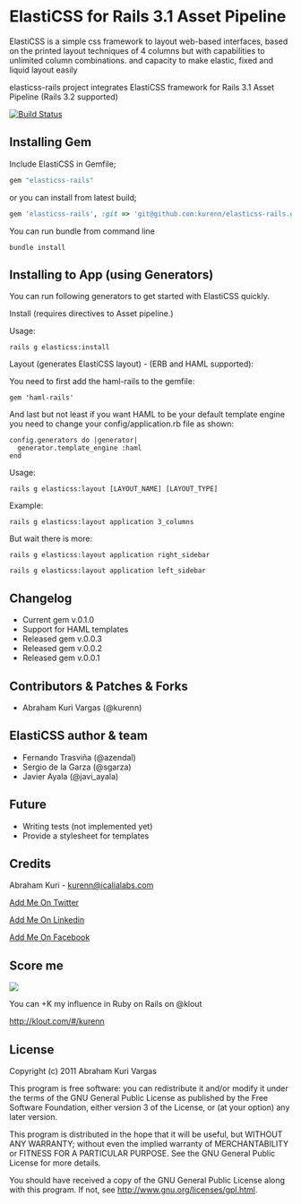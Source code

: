 # ElastiCSS for Rails 3.1 Asset Pipeline
ElastiCSS is a simple css framework to layout web-based interfaces, based on the printed layout techniques of 4 columns but with capabilities to unlimited column combinations. and capacity to make elastic, fixed and liquid layout easily 

elasticss-rails project integrates ElastiCSS framework for Rails 3.1 Asset Pipeline (Rails 3.2 supported)

[![Build Status](https://secure.travis-ci.org/kurenn/elasticss-rails.png?branch=master)](http://travis-ci.org/kurenn/elasticss-rails)

## Installing Gem

Include ElastiCSS in Gemfile;

```ruby
gem "elasticss-rails"
```

or you can install from latest build;

```ruby
gem 'elasticss-rails', :git => 'git@github.com:kurenn/elasticss-rails.git'
```

You can run bundle from command line

    bundle install


## Installing to App (using Generators)

You can run following generators to get started with ElastiCSS quickly.


Install (requires directives to Asset pipeline.)


Usage:


    rails g elasticss:install


Layout (generates ElastiCSS layout) - (ERB and HAML supported):

You need to first add the haml-rails to the gemfile:
    
    gem 'haml-rails'

And last but not least if you want HAML to be your default template engine you
need to change your config/application.rb file as shown:

    config.generators do |generator|
      generator.template_engine :haml
    end


Usage:


    rails g elasticss:layout [LAYOUT_NAME] [LAYOUT_TYPE]


Example:


    rails g elasticss:layout application 3_columns

But wait there is more:

    rails g elasticss:layout application right_sidebar

    rails g elasticss:layout application left_sidebar


## Changelog
<ul>
  <li>Current gem v.0.1.0</li>
  <li>Support for HAML templates</li>
  <li>Released gem v.0.0.3</li>
  <li>Released gem v.0.0.2</li>
  <li>Released gem v.0.0.1</li>
</ul>


## Contributors & Patches & Forks
<ul>
  <li>Abraham Kuri Vargas (@kurenn)</li>
</ul>

## ElastiCSS author & team
<ul>
  <li>Fernando Trasviña (@azendal)</li>
  <li>Sergio de la Garza (@sgarza)</li>
  <li>Javier Ayala (@javi_ayala)</li>
</ul>

## Future
<ul>
  <li>Writing tests (not implemented yet)</li>
  <li>Provide a stylesheet for templates</li>
</ul>


## Credits
Abraham Kuri - kurenn@icalialabs.com

[Add Me On Twitter](http://twitter.com/kurenn "Follow me")

[Add Me On Linkedin](http://www.linkedin.com/pub/abraham-kuri/26/a21/b41 "Add Me On Linkedin")

[Add Me On Facebook](https://www.facebook.com/kurenn "Add Me On Facebook")


## Score me
<img src="https://addons.opera.com/media/extensions/55/14355/1.0.1-rev1/icons/icon_64x64.png"></img>

You can +K my influence in Ruby on Rails on @klout

http://klout.com/#/kurenn


## License
Copyright (c) 2011 Abraham Kuri Vargas

This program is free software: you can redistribute it and/or modify it under the terms of the GNU General Public License as published by the Free Software Foundation, either version 3 of the License, or (at your option) any later version.

This program is distributed in the hope that it will be useful, but WITHOUT ANY WARRANTY; without even the implied warranty of MERCHANTABILITY or FITNESS FOR A PARTICULAR PURPOSE. See the GNU General Public License for more details.

You should have received a copy of the GNU General Public License along with this program. If not, see http://www.gnu.org/licenses/gpl.html.
